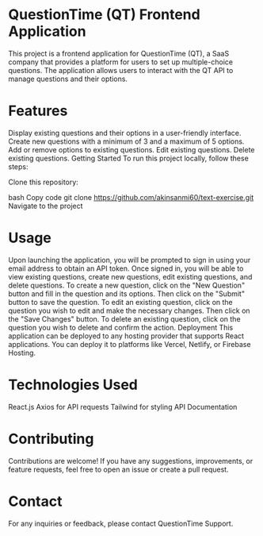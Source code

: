# QuestionTime (QT) Frontend Application
This project is a frontend application for QuestionTime (QT), a SaaS company that provides a platform for users to set up multiple-choice questions. The application allows users to interact with the QT API to manage questions and their options.

# Features
Display existing questions and their options in a user-friendly interface.
Create new questions with a minimum of 3 and a maximum of 5 options.
Add or remove options to existing questions.
Edit existing questions.
Delete existing questions.
Getting Started
To run this project locally, follow these steps:

Clone this repository:

bash
Copy code
git clone https://github.com/akinsanmi60/text-exercise.git
Navigate to the project 

# Usage
Upon launching the application, you will be prompted to sign in using your email address to obtain an API token.
Once signed in, you will be able to view existing questions, create new questions, edit existing questions, and delete questions.
To create a new question, click on the "New Question" button and fill in the question and its options. Then click on the "Submit" button to save the question.
To edit an existing question, click on the question you wish to edit and make the necessary changes. Then click on the "Save Changes" button.
To delete an existing question, click on the question you wish to delete and confirm the action.
Deployment
This application can be deployed to any hosting provider that supports React applications. You can deploy it to platforms like Vercel, Netlify, or Firebase Hosting.

# Technologies Used
React.js
Axios for API requests
Tailwind for styling
API Documentation


# Contributing
Contributions are welcome! If you have any suggestions, improvements, or feature requests, feel free to open an issue or create a pull request.


# Contact
For any inquiries or feedback, please contact QuestionTime Support.